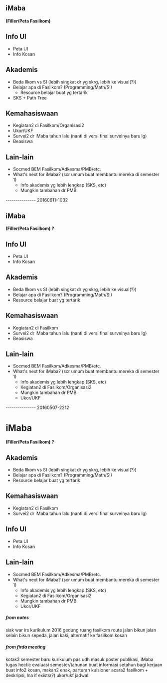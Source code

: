## iMaba

#### (Filler/Peta Fasilkom)

## Info UI
  - Peta UI
  - Info Kosan

## Akademis
  - Beda Ilkom vs SI (lebih singkat dr yg skrg, lebih ke visual(?))
  - Belajar apa di Fasilkom? (Programming/Math/SI)
    - Resource belajar buat yg tertarik 
  - SKS + Path Tree

## Kemahasiswaan
  - Kegiatan2 di Fasilkom/Organisasi2
  - Ukor/UKF  
  - Survei2 dr iMaba tahun lalu (nanti di versi final surveinya baru lg)
  - Beasiswa

## Lain-lain
  - Socmed BEM Fasilkom/Adkesma/PMB/etc. 
  - What's next for iMaba? (scr umum buat membantu mereka di semester 1)
    - Info akademis yg lebih lengkap (SKS, etc)
    - Mungkin tambahan dr PMB

--------------- 20160611-1032

## iMaba

#### (Filler/Peta Fasilkom) ?

## Info UI
  - Peta UI
  - Info Kosan

## Akademis
  - Beda Ilkom vs SI (lebih singkat dr yg skrg, lebih ke visual(?))
  - Belajar apa di Fasilkom? (Programming/Math/SI)
  - Resource belajar buat yg tertarik 

## Kemahasiswaan
  - Kegiatan2 di Fasilkom
  - Survei2 dr iMaba tahun lalu (nanti di versi final surveinya baru lg)
  - Beasiswa

## Lain-lain
  - Socmed BEM Fasilkom/Adkesma/PMB/etc. 
  - What's next for iMaba? (scr umum buat membantu mereka di semester 1)
    - Info akademis yg lebih lengkap (SKS, etc)
    - Kegiatan2 di Fasilkom/Organisasi2
    - Mungkin tambahan dr PMB
    - Ukor/UKF

--------------- 20160507-2212

# iMaba

#### (Filler/Peta Fasilkom) ?

## Akademis
  - Beda Ilkom vs SI (lebih singkat dr yg skrg, lebih ke visual(?))
  - Belajar apa di Fasilkom? (Programming/Math/SI)
  - Resource belajar buat yg tertarik 

## Kemahasiswaan
  - Kegiatan2 di Fasilkom
  - Survei2 dr iMaba tahun lalu (nanti di versi final surveinya baru lg)

## Info UI
  - Peta UI
  - Info Kosan

## Lain-lain
  - Socmed BEM Fasilkom/Adkesma/PMB/etc. 
  - What's next for iMaba? (scr umum buat membantu mereka di semester 1)
    - Info akademis yg lebih lengkap (SKS, etc)
    - Kegiatan2 di Fasilkom/Organisasi2
    - Mungkin tambahan dr PMB
    - Ukor/UKF

##### from notes
siak war
irs
kurikulum 2016
gedung ruang fasilkom
route jalan bikun
jalan selain bikun
sepeda, jalan kaki, alternatif ke fasilkom
kosan

##### from firda meeting
kotak2 semester baru
kurikulum pas udh masuk
poster publikasi, iMaba
tugas hectic
evaluasi semester/tahunan
buat informasi setahun
bagi kerjaan buat info2 kosan, makan2 enak, parturan
kuisioner
acara2 fasilkom + deskripsi, lna if exists(?)
ukor/ukf jadwal